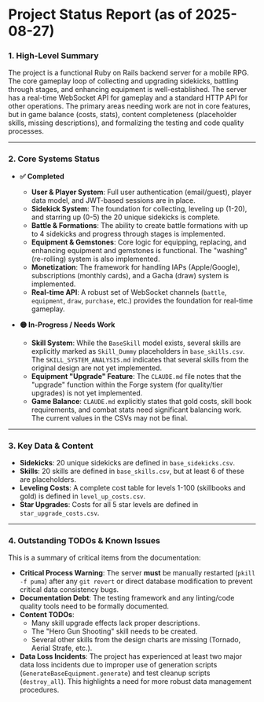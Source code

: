 # Project Status Report (as of 2025-08-27)

### 1. High-Level Summary

The project is a functional Ruby on Rails backend server for a mobile RPG. The core gameplay loop of collecting and upgrading sidekicks, battling through stages, and enhancing equipment is well-established. The server has a real-time WebSocket API for gameplay and a standard HTTP API for other operations. The primary areas needing work are not in core features, but in game balance (costs, stats), content completeness (placeholder skills, missing descriptions), and formalizing the testing and code quality processes.

---

### 2. Core Systems Status

*   **✅ Completed**
    *   **User & Player System**: Full user authentication (email/guest), player data model, and JWT-based sessions are in place.
    *   **Sidekick System**: The foundation for collecting, leveling up (1-20), and starring up (0-5) the 20 unique sidekicks is complete.
    *   **Battle & Formations**: The ability to create battle formations with up to 4 sidekicks and progress through stages is implemented.
    *   **Equipment & Gemstones**: Core logic for equipping, replacing, and enhancing equipment and gemstones is functional. The "washing" (re-rolling) system is also implemented.
    *   **Monetization**: The framework for handling IAPs (Apple/Google), subscriptions (monthly cards), and a Gacha (draw) system is implemented.
    *   **Real-time API**: A robust set of WebSocket channels (`battle`, `equipment`, `draw`, `purchase`, etc.) provides the foundation for real-time gameplay.

*   **🟡 In-Progress / Needs Work**
    *   **Skill System**: While the `BaseSkill` model exists, several skills are explicitly marked as `Skill_Dummy` placeholders in `base_skills.csv`. The `SKILL_SYSTEM_ANALYSIS.md` indicates that several skills from the original design are not yet implemented.
    *   **Equipment "Upgrade" Feature**: The `CLAUDE.md` file notes that the "upgrade" function within the Forge system (for quality/tier upgrades) is not yet implemented.
    *   **Game Balance**: `CLAUDE.md` explicitly states that gold costs, skill book requirements, and combat stats need significant balancing work. The current values in the CSVs may not be final.

---

### 3. Key Data & Content

*   **Sidekicks**: 20 unique sidekicks are defined in `base_sidekicks.csv`.
*   **Skills**: 20 skills are defined in `base_skills.csv`, but at least 6 of these are placeholders.
*   **Leveling Costs**: A complete cost table for levels 1-100 (skillbooks and gold) is defined in `level_up_costs.csv`.
*   **Star Upgrades**: Costs for all 5 star levels are defined in `star_upgrade_costs.csv`.

---

### 4. Outstanding TODOs & Known Issues

This is a summary of critical items from the documentation:

*   **Critical Process Warning**: The server **must** be manually restarted (`pkill -f puma`) after any `git revert` or direct database modification to prevent critical data consistency bugs.
*   **Documentation Debt**: The testing framework and any linting/code quality tools need to be formally documented.
*   **Content TODOs**:
    *   Many skill upgrade effects lack proper descriptions.
    *   The "Hero Gun Shooting" skill needs to be created.
    *   Several other skills from the design charts are missing (Tornado, Aerial Strafe, etc.).
*   **Data Loss Incidents**: The project has experienced at least two major data loss incidents due to improper use of generation scripts (`GenerateBaseEquipment.generate`) and test cleanup scripts (`destroy_all`). This highlights a need for more robust data management procedures.
